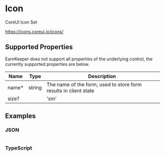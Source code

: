 # Icon

CoreUI Icon Set

<https://icons.coreui.io/icons/>

## Supported Properties

EarnKeeper does not support all properties of the underlying control, the currently supported properties are below.

| Name        | Type   | Description                                                      |
| ----------- | ------ | ---------------------------------------------------------------- |
| name\*      | string | The name of the form, used to store form results in client state |
| size?       | |'sm'|'lg' |'xl'|'xxl'| '3xl'| '4xl'|'5xl'|'6xl'|'7xl'|'8xl'|'9xl'| Rpc; |  |


## Examples

### JSON

```json

```

### TypeScript

```javascript

```

